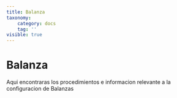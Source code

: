 ```yaml
---
title: Balanza
taxonomy:
    category: docs
    tag: ''
visible: true
---
```


# Balanza

Aqui encontraras los procedimientos  e informacion relevante a la configuracion de Balanzas

